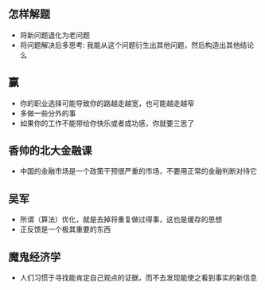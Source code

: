 ## 怎样解题

* 将新问题退化为老问题
* 将问题解决后多思考: 我能从这个问题衍生出其他问题，然后构造出其他结论么

## 赢

* 你的职业选择可能导致你的路越走越宽，也可能越走越窄
* 多做一些分外的事
* 如果你的工作不能带给你快乐或者成功感，你就要三思了

## 香帅的北大金融课

* 中国的金融市场是一个政策干预很严重的市场，不要用正常的金融判断对待它

## 吴军

* 所谓（算法）优化，就是去掉将重复做过得事，这也是缓存的思想
* 正反馈是一个极其重要的东西

## 魔鬼经济学

* 人们习惯于寻找能肯定自己观点的证据，而不去发现能使之看到事实的新信息



